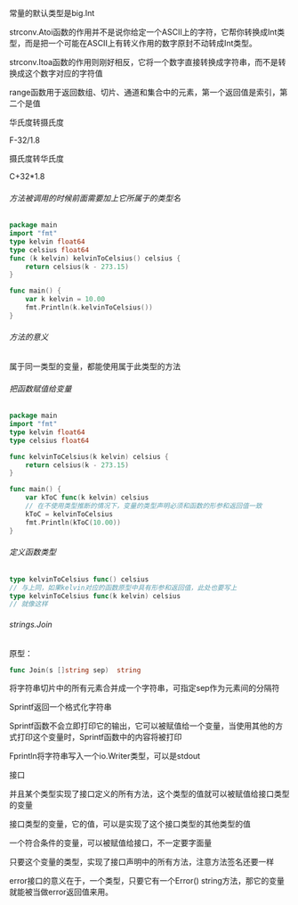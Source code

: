  常量的默认类型是big.Int

strconv.Atoi函数的作用并不是说你给定一个ASCII上的字符，它帮你转换成Int类型，而是把一个可能在ASCII上有转义作用的数字原封不动转成Int类型。

strconv.Itoa函数的作用则刚好相反，它将一个数字直接转换成字符串，而不是转换成这个数字对应的字符值

range函数用于返回数组、切片、通道和集合中的元素，第一个返回值是索引，第二个是值







华氏度转摄氏度

F-32/1.8

摄氏度转华氏度

C+32*1.8



###### 方法被调用的时候前面需要加上它所属于的类型名

```go
package main
import "fmt"
type kelvin float64
type celsius float64
func (k kelvin) kelvinToCelsius() celsius {
    return celsius(k - 273.15)
}

func main() {
    var k kelvin = 10.00
    fmt.Println(k.kelvinToCelsius())
}
```

###### 方法的意义

属于同一类型的变量，都能使用属于此类型的方法



###### 把函数赋值给变量

```go
package main
import "fmt"
type kelvin float64
type celsius float64

func kelvinToCelsius(k kelvin) celsius {
    return celsius(k - 273.15)
}

func main() {
    var kToC func(k kelvin) celsius
    // 在不使用类型推断的情况下，变量的类型声明必须和函数的形参和返回值一致
    kToC = kelvinToCelsius
    fmt.Println(kToC(10.00))
}
```



###### 定义函数类型

```go
type kelvinToCelsius func() celsius
// 与上同，如果kelvin对应的函数原型中具有形参和返回值，此处也要写上
type kelvinToCelsius func(k kelvin) celsius
// 就像这样
```



###### strings.Join

原型：

```go
func Join(s []string sep)  string	
```

将字符串切片中的所有元素合并成一个字符串，可指定sep作为元素间的分隔符



Sprintf返回一个格式化字符串

Sprintf函数不会立即打印它的输出，它可以被赋值给一个变量，当使用其他的方式打印这个变量时，Sprintf函数中的内容将被打印

Fprintln将字符串写入一个io.Writer类型，可以是stdout



接口

并且某个类型实现了接口定义的所有方法，这个类型的值就可以被赋值给接口类型的变量

接口类型的变量，它的值，可以是实现了这个接口类型的其他类型的值

一个符合条件的变量，可以被赋值给接口，不一定要字面量

只要这个变量的类型，实现了接口声明中的所有方法，注意方法签名还要一样



error接口的意义在于，一个类型，只要它有一个Error() string方法，那它的变量就能被当做error返回值来用。
